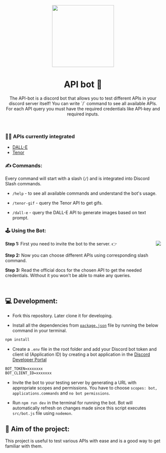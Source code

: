 <div align="center">
<img src="https://user-images.githubusercontent.com/55504616/225830453-7b428ef9-ad78-466a-9c09-2326dc9bba8e.png" height=200>
<h1>API bot 🤖</h1>
<p>The API-bot is a discord bot that allows you to test different APIs in your discord server itself! You can write `/` command to see all available APIs. For each API query you must have the required credentials like API-key and required inputs.</p>
</div>

<br>

### 👨‍💻 APIs currently integrated

- [DALL-E](https://platform.openai.com/docs/guides/images/introduction)
- [Tenor](https://developers.google.com/tenor/guides/quickstart)

### ✍️ Commands:

Every command will start with a slash (`/`) and is integrated into Discord Slash commands.
  
- `/help` - to see all available commands and understand the bot's usage.
  
- `/tenor-gif` - query the Tenor API to get gifs.
  
- `/dall-e` - query the DALL-E API to generate images based on text prompt.

### 🕹️ Using the Bot:

<a href="https://discord.com/api/oauth2/authorize?client_id=1085946999888691201&permissions=0&scope=bot%20applications.commands"><img align ="right" src="https://user-images.githubusercontent.com/55504616/225830453-7b428ef9-ad78-466a-9c09-2326dc9bba8e.png"><a>

**Step 1:** First you need to invite the bot to the server. 👉
 
**Step 2:** Now you can choose different APIs using corresponding slash command.

**Step 3:** Read the official docs for the chosen API to get the needed credentials. Without it you won't be able to make any queries.

<br/>

## 💻 Development:

- Fork this repository. Later clone it for developing.
 
- Install all the dependencies from [`package.json`](/package.json) file by running the below command in your terminal.
```sh
npm install 
```

- Create a `.env` file in the root folder and add your Discord bot token and client id (Application ID) by creating a bot application in the [Discord Developer Portal](https://discord.com/developers/applications)
   
```txt
BOT_TOKEN=xxxxxxx
BOT_CLIENT_ID=xxxxxxx
```
   
- Invite the bot to your testing server by generating a URL with appropriate scopes and permissions. You have to choose `scopes: bot, applications.commands` and `no bot permissions`. 

- Run `npm run dev` in the terminal for running the bot. Bot will automatically refresh on changes made since this script executes `src/bot.js` file using `nodemon`. 
  
## 🎯 Aim of the project:

This project is useful to test various APIs with ease and is a good way to get familiar with them. 
